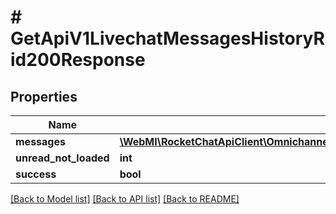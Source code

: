# # GetApiV1LivechatMessagesHistoryRid200Response

## Properties

Name | Type | Description | Notes
------------ | ------------- | ------------- | -------------
**messages** | [**\WebMI\RocketChatApiClient\OmnichannelApi\Model\GetApiV1LivechatMessagesHistoryRid200ResponseMessagesInner[]**](GetApiV1LivechatMessagesHistoryRid200ResponseMessagesInner.md) |  | [optional]
**unread_not_loaded** | **int** |  | [optional]
**success** | **bool** |  | [optional]

[[Back to Model list]](../../README.md#models) [[Back to API list]](../../README.md#endpoints) [[Back to README]](../../README.md)
